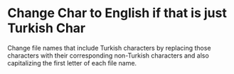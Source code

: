 # Change Char to English if that is just Turkish Char
 Change file names that include Turkish characters by replacing those characters with their corresponding non-Turkish characters and also capitalizing the first letter of each file name.
